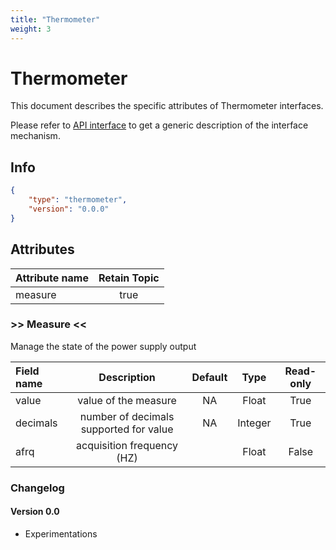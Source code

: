 ```yaml
---
title: "Thermometer"
weight: 3
---
```


# Thermometer

This document describes the specific attributes of Thermometer interfaces.

Please refer to [API interface](/docs/mqtt/core.md) to get a generic description of the interface mechanism.

## Info

```json
{
    "type": "thermometer",
    "version": "0.0.0"
}
```

## Attributes

| Attribute name | Retain Topic |
| :------------- | :----------: |
| measure        |     true     |

### >> Measure <<

Manage the state of the power supply output

| Field name |              Description               | Default |  Type   | Read-only |
| :--------- | :------------------------------------: | :-----: | :-----: | :-------: |
| value      |          value of the measure          |   NA    |  Float  |   True    |
| decimals   | number of decimals supported for value |   NA    | Integer |   True    |
| afrq       |       acquisition frequency (HZ)       |         |  Float  |   False   |

### Changelog

#### Version 0.0

- Experimentations



